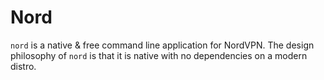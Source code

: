 # Nord

`nord` is a native & free command line application for NordVPN.
The design philosophy of `nord` is that it is native with no dependencies on a modern distro.
